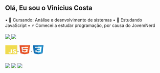 ## Olá, Eu sou o Vinícius Costa



• 🤖 Cursando: Análise e desnvolvimento de sistemas
• 🌱 Estudando JavaScript 
• ⚡ Comecei a estudar programação, por causa do JovemNerd


<div>
  <a href="https://github.com/ViniciusCosta69">
  <img height="180em" src="https://github-readme-stats.vercel.app/api?username=ViniciusCosta69&show_icons=true&theme=dark&include_all_commits=true&count_private=true"/>
  <img height="180em" src="https://github-readme-stats.vercel.app/api/top-langs/?username=ViniciusCosta69&layout=compact&langs_count=7&theme=dark"/>
</div>
  <div style="display: inline_block"><br>
    <img align="center" alt="Vini-Js" height="30" width="40" src="https://raw.githubusercontent.com/devicons/devicon/master/icons/javascript/javascript-plain.svg">
     <img align="center" alt="Vini-HTML" height="30" width="40" src="https://raw.githubusercontent.com/devicons/devicon/master/icons/html5/html5-original.svg">
     <img align="center" alt="Vini-CSS" height="30" width="40" src="https://raw.githubusercontent.com/devicons/devicon/master/icons/css3/css3-original.svg">
  </div>
  
  ##
  <div>
   
  <a href="https://www.instagram.com/vinicius_pekim/" target="_blank"><img src="https://img.shields.io/badge/-Instagram-%23E4405F?style=for-the-badge&logo=instagram&logoColor=white" target="_blank"></a>
  <a href = "mailto:contatodevviniciuscosta@gmail.com"><img src="https://img.shields.io/badge/-Gmail-%23333?style=for-the-badge&logo=gmail&logoColor=white" target="_blank"></a>
  <a href = "https://www.linkedin.com/in/vin%C3%ADcius-costa-80aa37216/" target="_blank"><img src="https://img.shields.io/badge/-LinkedIn-%230077B5?style=for-the-badge&logo=linkedin&logoColor=white" target="_blank"></a> 
  </div>
  

